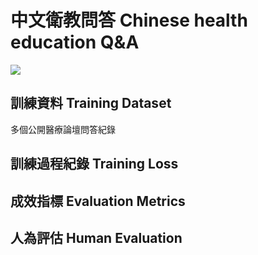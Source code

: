# 中文衛教問答 Chinese health education Q&A

![](https://i.imgur.com/KZA3T2D.gif)

## 訓練資料 Training Dataset

多個公開醫療論壇問答紀錄

## 訓練過程紀錄 Training Loss

## 成效指標 Evaluation Metrics

## 人為評估 Human Evaluation

